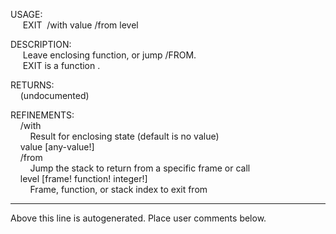 USAGE:  
&nbsp;&nbsp;&nbsp;&nbsp;&nbsp;EXIT&nbsp;&nbsp;/with&nbsp;value&nbsp;/from&nbsp;level  
  
DESCRIPTION:  
&nbsp;&nbsp;&nbsp;&nbsp;&nbsp;Leave&nbsp;enclosing&nbsp;function,&nbsp;or&nbsp;jump&nbsp;/FROM.  
&nbsp;&nbsp;&nbsp;&nbsp;&nbsp;EXIT&nbsp;is&nbsp;a&nbsp;function&nbsp;.  
  
RETURNS:  
&nbsp;&nbsp;&nbsp;&nbsp;(undocumented)  
  
REFINEMENTS:  
&nbsp;&nbsp;&nbsp;&nbsp;/with  
&nbsp;&nbsp;&nbsp;&nbsp;&nbsp;&nbsp;&nbsp;&nbsp;Result&nbsp;for&nbsp;enclosing&nbsp;state&nbsp;(default&nbsp;is&nbsp;no&nbsp;value)  
&nbsp;&nbsp;&nbsp;&nbsp;value&nbsp;[any-value!]  
&nbsp;&nbsp;&nbsp;&nbsp;/from  
&nbsp;&nbsp;&nbsp;&nbsp;&nbsp;&nbsp;&nbsp;&nbsp;Jump&nbsp;the&nbsp;stack&nbsp;to&nbsp;return&nbsp;from&nbsp;a&nbsp;specific&nbsp;frame&nbsp;or&nbsp;call  
&nbsp;&nbsp;&nbsp;&nbsp;level&nbsp;[frame!&nbsp;function!&nbsp;integer!]  
&nbsp;&nbsp;&nbsp;&nbsp;&nbsp;&nbsp;&nbsp;&nbsp;Frame,&nbsp;function,&nbsp;or&nbsp;stack&nbsp;index&nbsp;to&nbsp;exit&nbsp;from  
___
Above this line is autogenerated. Place user comments below.